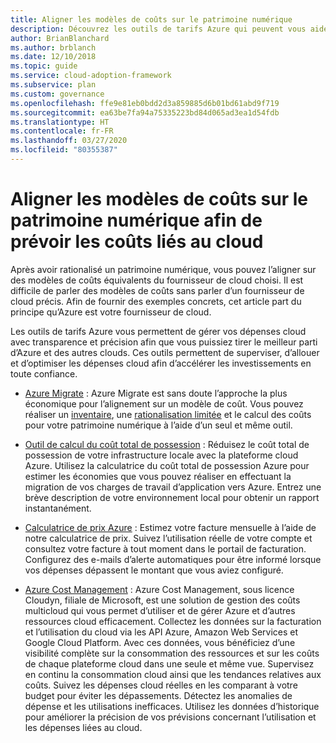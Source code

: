```yaml
---
title: Aligner les modèles de coûts sur le patrimoine numérique
description: Découvrez les outils de tarifs Azure qui peuvent vous aider à prévoir et gérer les dépenses cloud avec transparence et précision, afin de tirer le meilleur parti d’Azure et d’autres clouds.
author: BrianBlanchard
ms.author: brblanch
ms.date: 12/10/2018
ms.topic: guide
ms.service: cloud-adoption-framework
ms.subservice: plan
ms.custom: governance
ms.openlocfilehash: ffe9e81eb0bdd2d3a859885d6b01bd61abd9f719
ms.sourcegitcommit: ea63be7fa94a75335223bd84d065ad3ea1d54fdb
ms.translationtype: HT
ms.contentlocale: fr-FR
ms.lasthandoff: 03/27/2020
ms.locfileid: "80355387"
---
```

# <a name="align-cost-models-with-the-digital-estate-to-forecast-cloud-costs"></a>Aligner les modèles de coûts sur le patrimoine numérique afin de prévoir les coûts liés au cloud

Après avoir rationalisé un patrimoine numérique, vous pouvez l’aligner sur des modèles de coûts équivalents du fournisseur de cloud choisi. Il est difficile de parler des modèles de coûts sans parler d’un fournisseur de cloud précis. Afin de fournir des exemples concrets, cet article part du principe qu’Azure est votre fournisseur de cloud.

Les outils de tarifs Azure vous permettent de gérer vos dépenses cloud avec transparence et précision afin que vous puissiez tirer le meilleur parti d’Azure et des autres clouds. Ces outils permettent de superviser, d’allouer et d’optimiser les dépenses cloud afin d’accélérer les investissements en toute confiance.

- [Azure Migrate](https://docs.microsoft.com/azure/migrate/migrate-overview) : Azure Migrate est sans doute l’approche la plus économique pour l’alignement sur un modèle de coût. Vous pouvez réaliser un [inventaire](./inventory.md), une [rationalisation limitée](./rationalize.md) et le calcul des coûts pour votre patrimoine numérique à l’aide d’un seul et même outil.

- [Outil de calcul du coût total de possession](https://azure.microsoft.com/pricing/tco/calculator) : Réduisez le coût total de possession de votre infrastructure locale avec la plateforme cloud Azure. Utilisez la calculatrice du coût total de possession Azure pour estimer les économies que vous pouvez réaliser en effectuant la migration de vos charges de travail d’application vers Azure. Entrez une brève description de votre environnement local pour obtenir un rapport instantanément.

- [Calculatrice de prix Azure](https://azure.microsoft.com/pricing/calculator) : Estimez votre facture mensuelle à l’aide de notre calculatrice de prix. Suivez l’utilisation réelle de votre compte et consultez votre facture à tout moment dans le portail de facturation. Configurez des e-mails d’alerte automatiques pour être informé lorsque vos dépenses dépassent le montant que vous aviez configuré.

- [Azure Cost Management](https://azure.microsoft.com/services/cost-management) : Azure Cost Management, sous licence Cloudyn, filiale de Microsoft, est une solution de gestion des coûts multicloud qui vous permet d’utiliser et de gérer Azure et d’autres ressources cloud efficacement. Collectez les données sur la facturation et l’utilisation du cloud via les API Azure, Amazon Web Services et Google Cloud Platform. Avec ces données, vous bénéficiez d’une visibilité complète sur la consommation des ressources et sur les coûts de chaque plateforme cloud dans une seule et même vue. Supervisez en continu la consommation cloud ainsi que les tendances relatives aux coûts. Suivez les dépenses cloud réelles en les comparant à votre budget pour éviter les dépassements. Détectez les anomalies de dépense et les utilisations inefficaces. Utilisez les données d’historique pour améliorer la précision de vos prévisions concernant l’utilisation et les dépenses liées au cloud.
